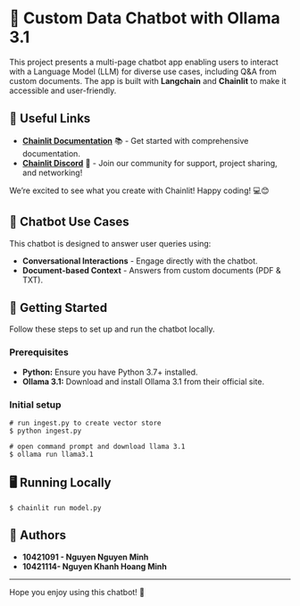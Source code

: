 
# 🤖 Custom Data Chatbot with Ollama 3.1

This project presents a multi-page chatbot app enabling users to interact with a Language Model (LLM) for diverse use cases, including Q&A from custom documents. The app is built with **Langchain** and **Chainlit** to make it accessible and user-friendly.


## 🔗 Useful Links 
- **[Chainlit Documentation](https://docs.chainlit.io)** 📚 - Get started with comprehensive documentation.
- **[Chainlit Discord](https://discord.gg/k73SQ3FyUh)** 💬 - Join our community for support, project sharing, and networking!

We’re excited to see what you create with Chainlit! Happy coding! 💻😊


## 💬 Chatbot Use Cases
This chatbot is designed to answer user queries using:
- **Conversational Interactions** - Engage directly with the chatbot.
- **Document-based Context** - Answers from custom documents (PDF & TXT).


## 🚀 Getting Started
Follow these steps to set up and run the chatbot locally.

### Prerequisites
-  **Python:** Ensure you have Python 3.7+ installed.
-  **Ollama 3.1:** Download and install Ollama 3.1 from their official site.

### Initial setup
```shell
# run ingest.py to create vector store
$ python ingest.py

# open command prompt and download llama 3.1
$ ollama run llama3.1 
```

## 🖥️ Running Locally
```shell
$ chainlit run model.py
```

## 💁 Authors
- **10421091 - Nguyen Nguyen Minh**
- **10421114- Nguyen Khanh Hoang Minh**

--- 

Hope you enjoy using this chatbot! 🎉
